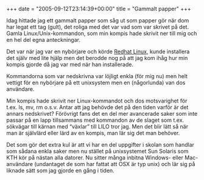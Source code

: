 +++
date = "2005-09-12T23:14:39+00:00"
title = "Gammalt papper"
+++

Idag hittade jag ett gammalt papper som såg ut som papper gör när dom har legat ett tag (gult), det roliga med det var vad som var skrivet på det. Gamla Linux/Unix-kommandon, som min kompis hade skrivit ner till mig och en hel del egna anteckningar.

Det var när jag var en nybörjare och körde [Redhat Linux][1], kunde installera det själv med lite hjälp men det berodde nog på att jag kom ihåg hur min kompis gjorde då jag var med när han installerade.

Kommandorna som var nedskrivna var löjligt enkla (för mig nu) men helt vettigt för en nybörjare på ett unixsystem men en (någorlunda) van dos användare.

Min kompis hade skrivit ner Linux-kommandot och dos motsvarighet för t.ex. ls, mv, rm o.s.v. Antar att jag behövde det på den tiden varför är det annars nedskrivet? Förövrigt fans det en del mer avancerade saker som inte passar på en lapp tillsammans med kommandon av de slaget som t.ex. sökvägar till kärnan med &#8220;växlar&#8221; till LILO tror jag. Men det blir lätt så när man är självlärd eller lärd av en kompis, man lär sig det man behöver.

Det som gör det extra kul är att vi har en del uppgifter i skolan som handlar som sådana enkla saker men nu stället på unixsystemet Sun Solaris som KTH kör på nästan alla datorer. Nu sitter många inbitna Windows- eller Mac-användare (undantaget de som har fattat att OSX är typ unix) och lär sig på liknade sätt som jag gjorde en gång i tiden.

<small></small>

 [1]: http://www.redhat.com/
